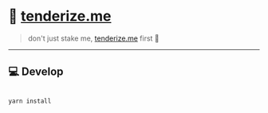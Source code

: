 # 🥩 [tenderize.me](https://tenderize.me)

> don't just stake me, [tenderize.me](https://tenderize.me) first 🔨

---

## 💻 Develop

```bash

yarn install

```

